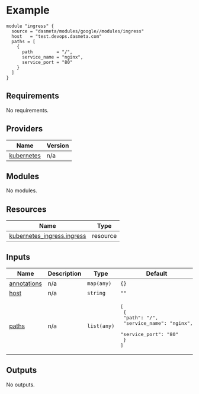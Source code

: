 # Example
```
module "ingress" {
  source = "dasmeta/modules/google//modules/ingress"
  host   = "test.devops.dasmeta.com"
  paths = [
    {
      path         = "/",
      service_name = "nginx",
      service_port = "80"
    }
  ]
}
```
<!-- BEGIN_TF_DOCS -->
## Requirements

No requirements.

## Providers

| Name | Version |
|------|---------|
| <a name="provider_kubernetes"></a> [kubernetes](#provider\_kubernetes) | n/a |

## Modules

No modules.

## Resources

| Name | Type |
|------|------|
| [kubernetes_ingress.ingress](https://registry.terraform.io/providers/hashicorp/kubernetes/latest/docs/resources/ingress) | resource |

## Inputs

| Name | Description | Type | Default | Required |
|------|-------------|------|---------|:--------:|
| <a name="input_annotations"></a> [annotations](#input\_annotations) | n/a | `map(any)` | `{}` | no |
| <a name="input_host"></a> [host](#input\_host) | n/a | `string` | `""` | no |
| <a name="input_paths"></a> [paths](#input\_paths) | n/a | `list(any)` | <pre>[<br>  {<br>    "path": "/",<br>    "service_name": "nginx",<br>    "service_port": "80"<br>  }<br>]</pre> | no |

## Outputs

No outputs.
<!-- END_TF_DOCS -->